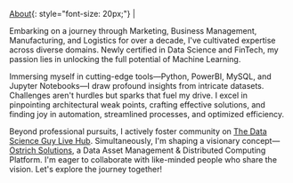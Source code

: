 [About](/about.md){: style="font-size: 20px;"} |

Embarking on a journey through Marketing, Business Management, Manufacturing, and Logistics for over a decade, I've cultivated expertise across diverse domains. Newly certified in Data Science and FinTech, my passion lies in unlocking the full potential of Machine Learning.

Immersing myself in cutting-edge tools—Python, PowerBI, MySQL, and Jupyter Notebooks—I draw profound insights from intricate datasets. Challenges aren't hurdles but sparks that fuel my drive. I excel in pinpointing architectural weak points, crafting effective solutions, and finding joy in automation, streamlined processes, and optimized efficiency.

Beyond professional pursuits, I actively foster community on [The Data Science Guy Live Hub](https://thedatascienceguy.live/hub/login). Simultaneously, I'm shaping a visionary concept—[Ostrich Solutions](https://ostrich-ai.com), a Data Asset Management & Distributed Computing Platform. I'm eager to collaborate with like-minded people who share the vision. Let's explore the journey together!
